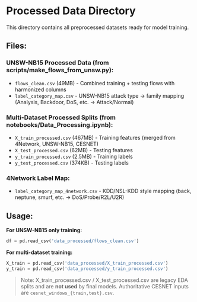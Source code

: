 # Processed Data Directory

This directory contains all preprocessed datasets ready for model training.

## Files:

### UNSW-NB15 Processed Data (from scripts/make_flows_from_unsw.py):
- `flows_clean.csv` (49MB) - Combined training + testing flows with harmonized columns
- `label_category_map.csv` - UNSW-NB15 attack type → family mapping (Analysis, Backdoor, DoS, etc. → Attack/Normal)

### Multi-Dataset Processed Splits (from notebooks/Data_Processing.ipynb):
- `X_train_processed.csv` (467MB) - Training features (merged from 4Network, UNSW-NB15, CESNET)
- `X_test_processed.csv` (62MB) - Testing features
- `y_train_processed.csv` (2.5MB) - Training labels
- `y_test_processed.csv` (374KB) - Testing labels

### 4Network Label Map:
- `label_category_map_4network.csv` - KDD/NSL-KDD style mapping (back, neptune, smurf, etc. → DoS/Probe/R2L/U2R)

## Usage:

**For UNSW-NB15 only training:**
```python
df = pd.read_csv('data_processed/flows_clean.csv')
```

**For multi-dataset training:**
```python
X_train = pd.read_csv('data_processed/X_train_processed.csv')
y_train = pd.read_csv('data_processed/y_train_processed.csv')
```

> Note: X_train_processed.csv / X_test_processed.csv are legacy EDA splits and are **not used** by final models. Authoritative CESNET inputs are `cesnet_windows_{train,test}.csv`.
